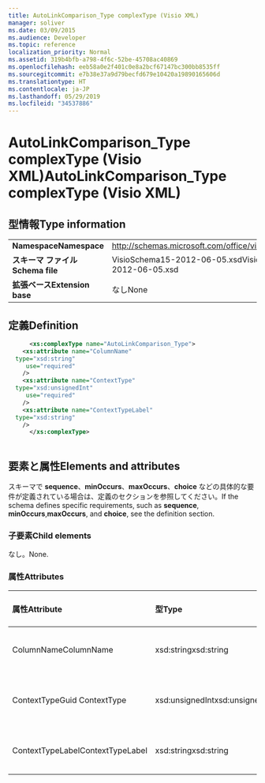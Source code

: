 ```yaml
---
title: AutoLinkComparison_Type complexType (Visio XML)
manager: soliver
ms.date: 03/09/2015
ms.audience: Developer
ms.topic: reference
localization_priority: Normal
ms.assetid: 319b4bfb-a798-4f6c-52be-45708ac40869
ms.openlocfilehash: eeb58a0e2f401c0e8a2bcf67147bc300bb8535ff
ms.sourcegitcommit: e7b38e37a9d79becfd679e10420a19890165606d
ms.translationtype: HT
ms.contentlocale: ja-JP
ms.lasthandoff: 05/29/2019
ms.locfileid: "34537886"
---
```

# <a name="autolinkcomparison_type-complextype-visio-xml"></a><span data-ttu-id="41fef-102">AutoLinkComparison_Type complexType (Visio XML)</span><span class="sxs-lookup"><span data-stu-id="41fef-102">AutoLinkComparison_Type complexType (Visio XML)</span></span>

## <a name="type-information"></a><span data-ttu-id="41fef-103">型情報</span><span class="sxs-lookup"><span data-stu-id="41fef-103">Type information</span></span>

|||
|:-----|:-----|
|<span data-ttu-id="41fef-104">**Namespace**</span><span class="sxs-lookup"><span data-stu-id="41fef-104">**Namespace**</span></span> <br/> |http://schemas.microsoft.com/office/visio/2011/1/core  <br/> |
|<span data-ttu-id="41fef-105">**スキーマ ファイル**</span><span class="sxs-lookup"><span data-stu-id="41fef-105">**Schema file**</span></span> <br/> |<span data-ttu-id="41fef-106">VisioSchema15-2012-06-05.xsd</span><span class="sxs-lookup"><span data-stu-id="41fef-106">VisioSchema15-2012-06-05.xsd</span></span>  <br/> |
|<span data-ttu-id="41fef-107">**拡張ベース**</span><span class="sxs-lookup"><span data-stu-id="41fef-107">**Extension base**</span></span> <br/> |<span data-ttu-id="41fef-108">なし</span><span class="sxs-lookup"><span data-stu-id="41fef-108">None</span></span>  <br/> |
   
## <a name="definition"></a><span data-ttu-id="41fef-109">定義</span><span class="sxs-lookup"><span data-stu-id="41fef-109">Definition</span></span>

```XML
      <xs:complexType name="AutoLinkComparison_Type">
    <xs:attribute name="ColumnName"
  type="xsd:string"
     use="required"
    />
    <xs:attribute name="ContextType"
  type="xsd:unsignedInt"
     use="required"
    />
    <xs:attribute name="ContextTypeLabel"
  type="xsd:string"
    />
      </xs:complexType>
      
```

## <a name="elements-and-attributes"></a><span data-ttu-id="41fef-110">要素と属性</span><span class="sxs-lookup"><span data-stu-id="41fef-110">Elements and attributes</span></span>

<span data-ttu-id="41fef-111">スキーマで **sequence**、**minOccurs**、**maxOccurs**、**choice** などの具体的な要件が定義されている場合は、定義のセクションを参照してください。</span><span class="sxs-lookup"><span data-stu-id="41fef-111">If the schema defines specific requirements, such as **sequence**, **minOccurs**,**maxOccurs**, and **choice**, see the definition section.</span></span> 
  
### <a name="child-elements"></a><span data-ttu-id="41fef-112">子要素</span><span class="sxs-lookup"><span data-stu-id="41fef-112">Child elements</span></span>

<span data-ttu-id="41fef-113">なし。</span><span class="sxs-lookup"><span data-stu-id="41fef-113">None.</span></span>
  
### <a name="attributes"></a><span data-ttu-id="41fef-114">属性</span><span class="sxs-lookup"><span data-stu-id="41fef-114">Attributes</span></span>

|<span data-ttu-id="41fef-115">**属性**</span><span class="sxs-lookup"><span data-stu-id="41fef-115">**Attribute**</span></span>|<span data-ttu-id="41fef-116">**型**</span><span class="sxs-lookup"><span data-stu-id="41fef-116">**Type**</span></span>|<span data-ttu-id="41fef-117">**必須**</span><span class="sxs-lookup"><span data-stu-id="41fef-117">**Required**</span></span>|<span data-ttu-id="41fef-118">**説明**</span><span class="sxs-lookup"><span data-stu-id="41fef-118">**Description**</span></span>|<span data-ttu-id="41fef-119">**可能な値**</span><span class="sxs-lookup"><span data-stu-id="41fef-119">**Possible values**</span></span>|
|:-----|:-----|:-----|:-----|:-----|
|<span data-ttu-id="41fef-120">ColumnName</span><span class="sxs-lookup"><span data-stu-id="41fef-120">ColumnName</span></span>  <br/> |<span data-ttu-id="41fef-121">xsd:string</span><span class="sxs-lookup"><span data-stu-id="41fef-121">xsd:string</span></span>  <br/> |<span data-ttu-id="41fef-122">必須</span><span class="sxs-lookup"><span data-stu-id="41fef-122">required</span></span>  <br/> ||<span data-ttu-id="41fef-123">xsd:string 型の値。</span><span class="sxs-lookup"><span data-stu-id="41fef-123">Values of the xsd:string type.</span></span>  <br/> |
|<span data-ttu-id="41fef-124">ContextType</span><span class="sxs-lookup"><span data-stu-id="41fef-124">Guid ContextType</span></span>  <br/> |<span data-ttu-id="41fef-125">xsd:unsignedInt</span><span class="sxs-lookup"><span data-stu-id="41fef-125">xsd:unsignedInt</span></span>  <br/> |<span data-ttu-id="41fef-126">必須</span><span class="sxs-lookup"><span data-stu-id="41fef-126">required</span></span>  <br/> ||<span data-ttu-id="41fef-127">xsd:unsignedInt 型の値。</span><span class="sxs-lookup"><span data-stu-id="41fef-127">Values of the xsd:unsignedInt type.</span></span>  <br/> |
|<span data-ttu-id="41fef-128">ContextTypeLabel</span><span class="sxs-lookup"><span data-stu-id="41fef-128">ContextTypeLabel</span></span>  <br/> |<span data-ttu-id="41fef-129">xsd:string</span><span class="sxs-lookup"><span data-stu-id="41fef-129">xsd:string</span></span>  <br/> |<span data-ttu-id="41fef-130">省略可能</span><span class="sxs-lookup"><span data-stu-id="41fef-130">optional</span></span>  <br/> ||<span data-ttu-id="41fef-131">xsd:string 型の値。</span><span class="sxs-lookup"><span data-stu-id="41fef-131">Values of the xsd:string type.</span></span>  <br/> |
   

